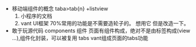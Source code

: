 - 移动端组件的概念
taba>tab{n} +listview
  1. 小程序的文档
  2. vant UI框架 70%常用的功能是不需要造轮子的。
  想用它 但是改造一下。
- 敢于玩源代码
  components 组件
  页面有组件构成，绝对不是由标签构成(view ...),组件化封装，可以被复用
  tabs vant组成页面的tabs功能
